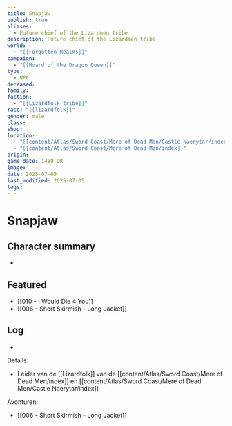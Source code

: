 ```yaml
---
title: Snapjaw
publish: true
aliases:
  - Future chief of the Lizardmen tribe
description: Future chief of the Lizardmen tribe
world:
  - "[[Forgotten Realms]]"
campaign:
  - "[[Hoard of the Dragon Queen]]"
type:
  - NPC
deceased: 
family: 
faction:
  - "[[Lizardfolk tribe]]"
race: "[[lizardfolk]]"
gender: male
class: 
shop: 
location:
  - "[[content/Atlas/Sword Coast/Mere of Dead Men/Castle Naerytar/index]]"
  - "[[content/Atlas/Sword Coast/Mere of Dead Men/index]]"
origin: 
game_date: 1489 DR
image: 
date: 2025-07-05
last_modified: 2025-07-05
tags: 
---
```

# Snapjaw

## Character summary
* 

## Featured
- [[010 - I Would Die 4 You]]
- [[006 - Short Skirmish - Long Jacket]]


## Log
* 

Details:
- Leider van de [[Lizardfolk]] van de [[content/Atlas/Sword Coast/Mere of Dead Men/index]] en [[content/Atlas/Sword Coast/Mere of Dead Men/Castle Naerytar/index]]

Avonturen:
- [[006 - Short Skirmish - Long Jacket]]